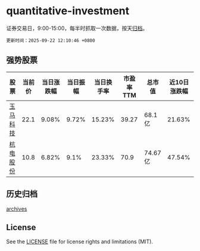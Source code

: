 # quantitative-investment

证券交易日，9:00-15:00，每半时抓取一次数据，按天[归档](archives)。

`更新时间：2025-09-22 12:10:46 +0800`

## 强势股票

|股票|当前价|当日涨跌幅|当日振幅|当日换手率|市盈率TTM|总市值|近10日涨跌幅|
|----|----|----|----|----|----|----|----|
|[玉马科技](https://xueqiu.com/S/SZ300993)|22.1|9.08%|9.72%|15.23%|39.27|68.1亿|21.63%|
|[杭电股份](https://xueqiu.com/S/SH603618)|10.8|6.82%|9.1%|23.33%|70.9|74.67亿|47.54%|

## 历史归档

[archives](archives)

## License

See the [LICENSE](LICENSE) file for license rights and limitations (MIT).